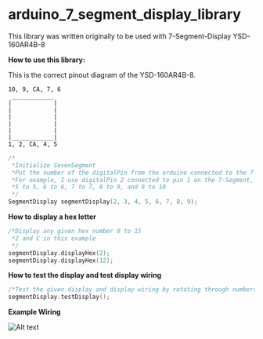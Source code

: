 # arduino_7_segment_display_library
This library was written originally to be used with 7-Segment-Display YSD-160AR4B-8


**How to use this library:**

This is the correct pinout diagram of the YSD-160AR4B-8.

```
10, 9, CA, 7, 6
 ____________
|            |
|            |
|            |
|            |
|            |
|____________|
1, 2, CA, 4, 5
```
```C
/*
 *Initialize SevenSegment
 *Put the number of the digitalPin from the arduino connected to the 7-Segment in order
 *For example, I use digitalPin 2 connected to pin 1 on the 7-Segment, digitalPin 3 to pin2, 4 to 4
 *5 to 5, 6 to 6, 7 to 7, 8 to 9, and 9 to 10
 */
SegmentDisplay segmentDisplay(2, 3, 4, 5, 6, 7, 8, 9);
```

**How to display a hex letter**
```C
/*Display any given hex number 0 to 15
 *2 and C in this example
 */
segmentDisplay.displayHex(2);
segmentDisplay.displayHex(12);
```

**How to test the display and test display wiring**
```C
/*Test the given display and display wiring by rotating through numbers 0 - 9*/
segmentDisplay.testDisplay();
```

**Example Wiring**

![Alt text](https://github.com/dgduncan/arduino_7_segment_display_library/blob/master/fritzing_image.png "Example Wiring Diagram")

